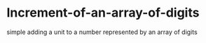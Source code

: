 # Increment-of-an-array-of-digits
simple adding a unit to a number represented by an array of digits
